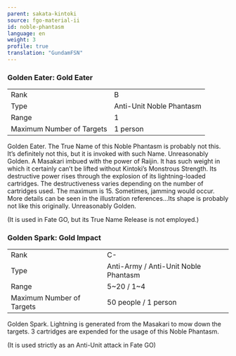 ```yaml
---
parent: sakata-kintoki
source: fgo-material-ii
id: noble-phantasm
language: en
weight: 3
profile: true
translation: "GundamFSN"
---
```


### Golden Eater: Gold Eater

<table>
  <tr><td>Rank</td><td>B</td></tr>
  <tr><td>Type</td><td>Anti-Unit Noble Phantasm</td></tr>
  <tr><td>Range</td><td>1</td></tr>
  <tr><td>Maximum Number of Targets</td><td>1 person</td></tr>
</table>

Golden Eater.
The True Name of this Noble Phantasm is probably not this. It’s definitely not this, but it is invoked with such Name. Unreasonably Golden.
A Masakari imbued with the power of Raijin. It has such weight in which it certainly can’t be lifted without Kintoki’s Monstrous Strength.
Its destructive power rises through the explosion of its lightning-loaded cartridges.
The destructiveness varies depending on the number of cartridges used. The maximum is 15. Sometimes, jamming would occur.
More details can be seen in the illustration references…Its shape is probably not like this originally. Unreasonably Golden.

(It is used in Fate GO, but its True Name Release is not employed.)

### Golden Spark: Gold Impact

<table>
  <tr><td>Rank</td><td>C-</td></tr>
  <tr><td>Type</td><td>Anti-Army / Anti-Unit Noble Phantasm</td></tr>
  <tr><td>Range</td><td>5~20 / 1~4</td></tr>
  <tr><td>Maximum Number of Targets</td><td>50 people / 1 person</td></tr>
</table>

Golden Spark.
Lightning is generated from the Masakari to mow down the targets. 3 cartridges are expended for the usage of this Noble Phantasm.

(It is used strictly as an Anti-Unit attack in Fate GO)
